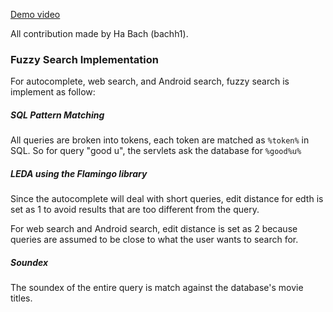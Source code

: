 [Demo video](https://youtu.be/jjIteTzxjOE)

All contribution made by Ha Bach (bachh1).

### Fuzzy Search Implementation
For autocomplete, web search, and Android search, fuzzy search is implement as follow:
##### SQL Pattern Matching
All queries are broken into tokens, each token are matched as `%token%` in SQL.
So for query "good u", the servlets ask the database for `%good%u%`
##### LEDA using the Flamingo library
Since the autocomplete will deal with short queries, edit distance for edth is set as 1 to avoid results that are too different from the query.

For web search and Android search, edit distance is set as 2 because queries are assumed to be close to what the user wants to search for.
##### Soundex
The soundex of the entire query is match against the database's movie titles.
